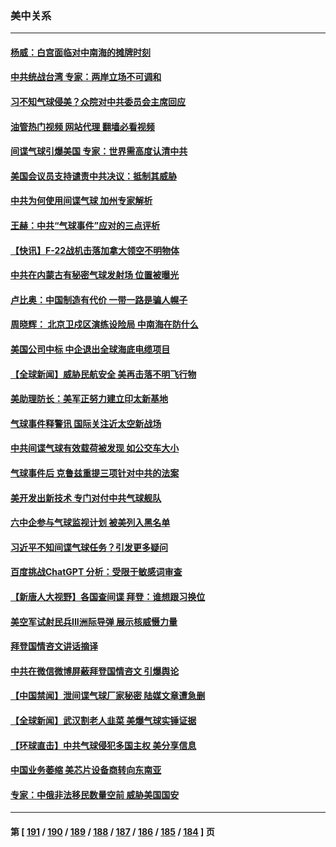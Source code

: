 ### 美中关系
---
#### [杨威：白宫面临对中南海的摊牌时刻](../../pages/nf1412576/n13927866.md?02121645) 
#### [中共统战台湾 专家：两岸立场不可调和](../../pages/nf1412576/n13927242.md?02121645) 
#### [习不知气球侵美？众院对中共委员会主席回应](../../pages/nf1412576/n13927842.md?02121645) 
#### [油管热门视频 网站代理 翻墙必看视频](http://138.2.39.72:81/youtube.html?epic-marker?02121645)
#### [间谍气球引爆美国 专家：世界需高度认清中共](../../pages/nf1412576/n13927236.md?02121645) 
#### [美国会议员支持谴责中共决议：抵制其威胁](../../pages/nf1412576/n13927509.md?02121645) 
#### [中共为何使用间谍气球 加州专家解析](../../pages/nf1412576/n13926703.md?02121645) 
#### [王赫：中共“气球事件”应对的三点评析](../../pages/nf1412576/n13927749.md?02121645) 
#### [【快讯】F-22战机击落加拿大领空不明物体](../../pages/nf1412576/n13927769.md?02121645) 
#### [中共在内蒙古有秘密气球发射场 位置被曝光](../../pages/nf1412576/n13927759.md?02121645) 
#### [卢比奥：中国制造有代价 一带一路是骗人幌子](../../pages/nf1412576/n13927248.md?02121645) 
#### [周晓辉： 北京卫戍区演练设险局 中南海在防什么](../../pages/nf1412576/n13927649.md?02121645) 
#### [美国公司中标 中企退出全球海底电缆项目](../../pages/nf1412576/n13927249.md?02121645) 
#### [【全球新闻】威胁民航安全 美再击落不明飞行物](../../pages/nf1412576/n13927603.md?02121645) 
#### [美助理防长：美军正努力建立印太新基地](../../pages/nf1412576/n13927510.md?02121645) 
#### [气球事件释警讯 国际关注近太空新战场](../../pages/nf1412576/n13927404.md?02121645) 
#### [中共间谍气球有效载荷被发现 如公交车大小](../../pages/nf1412576/n13927327.md?02121645) 
#### [气球事件后 克鲁兹重提三项针对中共的法案](../../pages/nf1412576/n13927256.md?02121645) 
#### [美开发出新技术 专门对付中共气球舰队](../../pages/nf1412576/n13927288.md?02121645) 
#### [六中企参与气球监视计划 被美列入黑名单](../../pages/nf1412576/n13927280.md?02121645) 
#### [习近平不知间谍气球任务？引发更多疑问](../../pages/nf1412576/n13927245.md?02121645) 
#### [百度挑战ChatGPT 分析：受限于敏感词审查](../../pages/nf1412576/n13927243.md?02121645) 
#### [【新唐人大视野】各国查间谍 拜登：谁想跟习换位](../../pages/nf1412576/n13927198.md?02121645) 
#### [美空军试射民兵III洲际导弹 展示核威慑力量](../../pages/nf1412576/n13927219.md?02121645) 
#### [拜登国情咨文讲话摘译](../../pages/nf1412576/n13927210.md?02121645) 
#### [中共在微信微博屏蔽拜登国情咨文 引爆舆论](../../pages/nf1412576/n13927186.md?02121645) 
#### [【中国禁闻】泄间谍气球厂家秘密 陆媒文章遭急删](../../pages/nf1412576/n13926553.md?02121645) 
#### [【全球新闻】武汉割老人韭菜 美爆气球实锤证据](../../pages/nf1412576/n13926980.md?02121645) 
#### [【环球直击】中共气球侵犯多国主权 美分享信息](../../pages/nf1412576/n13926550.md?02121645) 
#### [中国业务萎缩 美芯片设备商转向东南亚](../../pages/nf1412576/n13926951.md?02121645) 
#### [专家：中俄非法移民数量空前 威胁美国国安](../../pages/nf1412576/n13926866.md?02121645) 

---
#### 第 [ [191](./191.md?02121645) / [190](./190.md?02121645) / [189](./189.md?02121645) / [188](./188.md?02121645) / [187](./187.md?02121645) / [186](./186.md?02121645) / [185](./185.md?02121645) / [184](./184.md?02121645) ] 页
